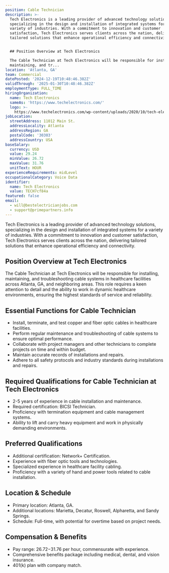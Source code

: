 ```yaml
---
position: Cable Technician
description: >-
  Tech Electronics is a leading provider of advanced technology solutions,
  specializing in the design and installation of integrated systems for a
  variety of industries. With a commitment to innovation and customer
  satisfaction, Tech Electronics serves clients across the nation, delivering
  tailored solutions that enhance operational efficiency and connectivity.


  ## Position Overview at Tech Electronics

  The Cable Technician at Tech Electronics will be responsible for installing,
  maintaining, and tr...
location: 'Atlanta, GA'
team: Commercial
datePosted: '2024-12-19T10:48:46.382Z'
validThrough: '2025-01-30T10:48:46.382Z'
employmentType: FULL_TIME
hiringOrganization:
  name: Tech Electronics
  sameAs: 'https://www.techelectronics.com/'
  logo: >-
    https://www.techelectronics.com/wp-content/uploads/2020/10/tech-electronics-logo.png
jobLocation:
  streetAddress: 11012 Main St.
  addressLocality: Atlanta
  addressRegion: GA
  postalCode: '30303'
  addressCountry: USA
baseSalary:
  currency: USD
  value: 29.24
  minValue: 26.72
  maxValue: 31.76
  unitText: HOUR
experienceRequirements: midLevel
occupationalCategory: Voice Data
identifier:
  name: Tech Electronics
  value: TECH7cf84a
featured: false
email:
  - will@bestelectricianjobs.com
  - support@primepartners.info
---
```




Tech Electronics is a leading provider of advanced technology solutions, specializing in the design and installation of integrated systems for a variety of industries. With a commitment to innovation and customer satisfaction, Tech Electronics serves clients across the nation, delivering tailored solutions that enhance operational efficiency and connectivity.

## Position Overview at Tech Electronics
The Cable Technician at Tech Electronics will be responsible for installing, maintaining, and troubleshooting cable systems in healthcare facilities across Atlanta, GA, and neighboring areas. This role requires a keen attention to detail and the ability to work in dynamic healthcare environments, ensuring the highest standards of service and reliability.

## Essential Functions for Cable Technician
- Install, terminate, and test copper and fiber optic cables in healthcare facilities.
- Perform regular maintenance and troubleshooting of cable systems to ensure optimal performance.
- Collaborate with project managers and other technicians to complete projects on time and within budget.
- Maintain accurate records of installations and repairs.
- Adhere to all safety protocols and industry standards during installations and repairs.

## Required Qualifications for Cable Technician at Tech Electronics
- 2-5 years of experience in cable installation and maintenance.
- Required certification: BICSI Technician.
- Proficiency with termination equipment and cable management systems.
- Ability to lift and carry heavy equipment and work in physically demanding environments.

## Preferred Qualifications
- Additional certification: Network+ Certification.
- Experience with fiber optic tools and technologies.
- Specialized experience in healthcare facility cabling.
- Proficiency with a variety of hand and power tools related to cable installation.

## Location & Schedule
- Primary location: Atlanta, GA.
- Additional locations: Marietta, Decatur, Roswell, Alpharetta, and Sandy Springs.
- Schedule: Full-time, with potential for overtime based on project needs.

## Compensation & Benefits
- Pay range: $26.72-$31.76 per hour, commensurate with experience.
- Comprehensive benefits package including medical, dental, and vision insurance.
- 401(k) plan with company match.
